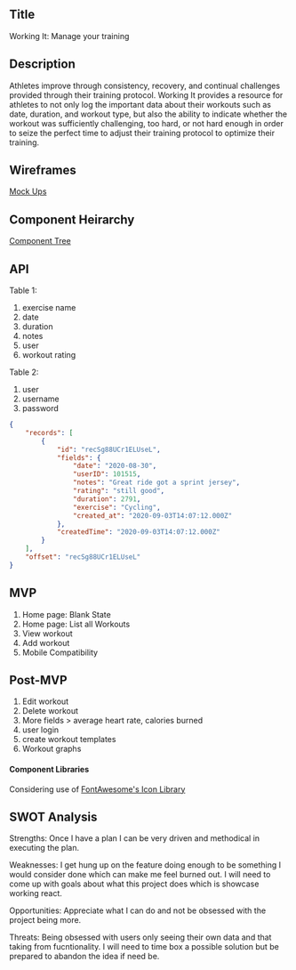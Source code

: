 ## Title
Working It: Manage your training

## Description
Athletes improve through consistency, recovery, and continual challenges provided through their training protocol.  Working It provides a resource for athletes to not only log the important data about their workouts such as date, duration, and workout type, but also the ability to indicate whether the workout was sufficiently challenging, too hard, or not hard enough in order to seize the perfect time to adjust their training protocol to optimize their training.   

## Wireframes
[Mock Ups](https://jmp.sh/3NEK4h2)

## Component Heirarchy
[Component Tree](https://jmp.sh/izsC7pk)

## API

Table 1:
1. exercise name
2. date
3. duration
4. notes
5. user
6. workout rating

Table 2:
1. user
2. username
3. password

```JSON
{
    "records": [
        {
            "id": "recSg88UCr1ELUseL",
            "fields": {
                "date": "2020-08-30",
                "userID": 101515,
                "notes": "Great ride got a sprint jersey",
                "rating": "still good",
                "duration": 2791,
                "exercise": "Cycling",
                "created_at": "2020-09-03T14:07:12.000Z"
            },
            "createdTime": "2020-09-03T14:07:12.000Z"
        }
    ],
    "offset": "recSg88UCr1ELUseL"
}
```

## MVP

1. Home page: Blank State
2. Home page: List all Workouts 
3. View workout 
4. Add workout 
5. Mobile Compatibility

## Post-MVP

1. Edit workout
2. Delete workout
3. More fields > average heart rate, calories burned
4. user login 
5. create workout templates
6. Workout graphs

#### Component Libraries
Considering use of [FontAwesome's Icon Library](https://www.npmjs.com/package/@fortawesome/react-fontawesome)

## SWOT Analysis

Strengths:
Once I have a plan I can be very driven and methodical in executing the plan. 

Weaknesses: 
I get hung up on the feature doing enough to be something I would consider done which can make me feel burned out. I will need to come up with goals about what this project does which is showcase working react.

Opportunities:
Appreciate what I can do and not be obsessed with the project being more. 

Threats:
Being obsessed with users only seeing their own data and that taking from fucntionality. I will need to time box a possible solution but be prepared to abandon the idea if need be.  

